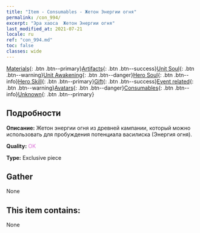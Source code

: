 ```yaml
---
title: "Item - Consumables - Жетон Энергии огня"
permalink: /con_994/
excerpt: "Эра хаоса  Жетон Энергии огня"
last_modified_at: 2021-07-21
locale: ru
ref: "con_994.md"
toc: false
classes: wide
---
```

 [Materials](/ItemsRU/){: .btn .btn--primary}[Artifacts](/ItemsRU/Artifacts/){: .btn .btn--success}[Unit Soul](/ItemsRU/UnitSoul/){: .btn .btn--warning}[Unit Awakening](/ItemsRU/UnitAwakening/){: .btn .btn--danger}[Hero Soul](/ItemsRU/HeroSoul/){: .btn .btn--info}[Hero Skill](/ItemsRU/HeroSkill/){: .btn .btn--primary}[Gift](/ItemsRU/Gift/){: .btn .btn--success}[Event related](/ItemsRU/Events/){: .btn .btn--warning}[Avatars](/ItemsRU/Avatars/){: .btn .btn--danger}[Consumables](/ItemsRU/Consumables/){: .btn .btn--info}[Unknown](/ItemsRU/Unknown/){: .btn .btn--primary}

## Подробности
 **Описание:** Жетон энергии огня из древней кампании, который можно использовать для пробуждения потенциала василиска (Энергия огня).

 **Quality:** <span style="color: #DA70D6">OK</span>

 **Type:** Exclusive piece

## Gather

  None

## This item contains:

  None


